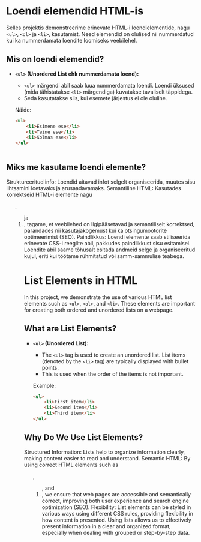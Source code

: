 # Loendi elemendid HTML-is

Selles projektis demonstreerime erinevate HTML-i loendielementide, nagu `<ul>`, `<ol>` ja `<li>`, kasutamist. Need elemendid on olulised nii nummerdatud kui ka nummerdamata loendite loomiseks veebilehel.

## Mis on loendi elemendid?

- **`<ul>` (Unordered List ehk nummerdamata loend):**
  - `<ul>` märgendi abil saab luua nummerdamata loendi. Loendi üksused (mida tähistatakse `<li>` märgendiga) kuvatakse tavaliselt täppidega.
  - Seda kasutatakse siis, kui esemete järjestus ei ole oluline.
  
  Näide:
  ```html
  <ul>
      <li>Esimene ese</li>
      <li>Teine ese</li>
      <li>Kolmas ese</li>
  </ul>
 
 ## Miks me kasutame loendi elemente?

Struktureeritud info: Loendid aitavad infot selgelt organiseerida, muutes sisu lihtsamini loetavaks ja arusaadavamaks.
Semantiline HTML: Kasutades korrektseid HTML-i elemente nagu <ul>, <ol> ja <li>, tagame, et veebilehed on ligipääsetavad ja semantiliselt korrektsed, parandades nii kasutajakogemust kui ka otsingumootorite optimeerimist (SEO).
Paindlikkus: Loendi elemente saab stiliseerida erinevate CSS-i reeglite abil, pakkudes paindlikkust sisu esitamisel.
Loendite abil saame tõhusalt esitada andmeid selge ja organiseeritud kujul, eriti kui töötame rühmitatud või samm-sammulise teabega.

# List Elements in HTML

In this project, we demonstrate the use of various HTML list elements such as `<ul>`, `<ol>`, and `<li>`. These elements are important for creating both ordered and unordered lists on a webpage.

## What are List Elements?

- **`<ul>` (Unordered List):**
  - The `<ul>` tag is used to create an unordered list. List items (denoted by the `<li>` tag) are typically displayed with bullet points.
  - This is used when the order of the items is not important.
  
  Example:
  ```html
  <ul>
      <li>First item</li>
      <li>Second item</li>
      <li>Third item</li>
  </ul>

## Why Do We Use List Elements?
Structured Information: Lists help to organize information clearly, making content easier to read and understand.
Semantic HTML: By using correct HTML elements such as <ul>, <ol>, and <li>, we ensure that web pages are accessible and semantically correct, improving both user experience and search engine optimization (SEO).
Flexibility: List elements can be styled in various ways using different CSS rules, providing flexibility in how content is presented.
Using lists allows us to effectively present information in a clear and organized format, especially when dealing with grouped or step-by-step data.